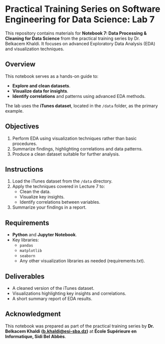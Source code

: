# Practical Training Series on Software Engineering for Data Science: Lab 7

This repository contains materials for **Notebook 7: Data Processing & Cleaning for Data Science** from the practical training series by Dr. Belkacem Khaldi. It focuses on advanced Exploratory Data Analysis (EDA) and visualization techniques.

## Overview

This notebook serves as a hands-on guide to:

- **Explore and clean datasets**.
- **Visualize data for insights**.
- **Identify correlations** and patterns using advanced EDA methods.

The lab uses the **iTunes dataset**, located in the `/data` folder, as the primary example.

## Objectives

1. Perform EDA using visualization techniques rather than basic procedures.
2. Summarize findings, highlighting correlations and data patterns.
3. Produce a clean dataset suitable for further analysis.

## Instructions

1. Load the iTunes dataset from the `/data` directory.
2. Apply the techniques covered in Lecture 7 to:
   - Clean the data.
   - Visualize key insights.
   - Identify correlations between variables.
3. Summarize your findings in a report.

## Requirements

- **Python** and **Jupyter Notebook**.
- Key libraries:
  - `pandas`
  - `matplotlib`
  - `seaborn`
  - Any other visualization libraries as needed (requirements.txt).

## Deliverables

- A cleaned version of the iTunes dataset.
- Visualizations highlighting key insights and correlations.
- A short summary report of EDA results.

## Acknowledgment

This notebook was prepared as part of the practical training series by **Dr. Belkacem Khaldi (b.khaldi@esi-sba.dz)** at **École Supérieure en Informatique, Sidi Bel Abbès**.
